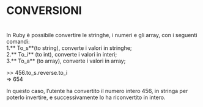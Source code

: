 # CONVERSIONI <h1>

In Ruby è possibile convertire le stringhe, i numeri e gli array, con i seguenti comandi:     
	1.** To_s**(to string), converte i valori in stringhe;    
	2.** To_i** (to int), converte i valori in interi;    
	3.** To_a** (to array), converte i valori in array;     
>
\>> 456.to_s.reverse.to_i    
=> 654     

In questo caso, l’utente ha convertito il numero intero 456, in stringa per poterlo invertire, 
e successivamente lo ha riconvertito in intero.